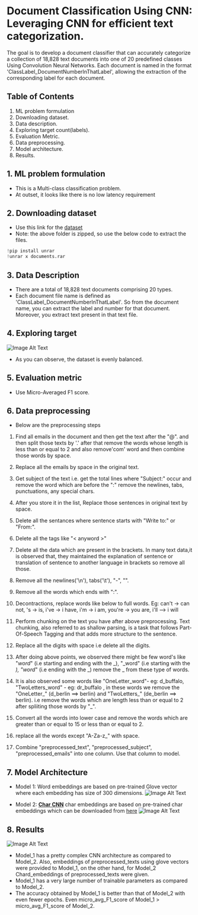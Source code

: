 # Document Classification Using CNN: Leveraging CNN for efficient text categorization.

The goal is to develop a document classifier that can accurately categorize a collection of 18,828 text documents into one of 20 predefined classes Using Convolution Neural Networks. Each document is named in the format 'ClassLabel_DocumentNumberInThatLabel', allowing the extraction of the corresponding label for each document.

## Table of Contents
1. ML problem formulation
2. Downloading dataset.
3. Data description.
4. Exploring target count(labels).
5. Evaluation Metric.
6. Data preprocessing.
7. Model architecture.
8. Results.

## 1. ML problem formulation
- This is a Multi-class classification problem.
- At outset, it looks like there is no low latency requirement

## 2. Downloading dataset
- Use this link for the [dataset](https://drive.google.com/open?id=1rxD15nyeIPIAZ-J2VYPrDRZI66-TBWvM)
- Note: the above folder is zipped, so use the below code to extract the files.
```python
!pip install unrar
!unrar x documents.rar
```
## 3. Data Description
- There are a total of 18,828 text documents comprising 20 types.
- Each document file name is defined as 'ClassLabel_DocumentNumberInThatLabel'. So from the document name, you can extract the label and number for that document. Moreover, you extract text present in that text file.

## 4. Exploring target
![Image Alt Text](labels_count.jpg)
- As you can observe, the dataset is evenly balanced.

## 5. Evaluation metric
- Use Micro-Averaged F1 score.

## 6. Data preprocessing
- Below are the preprocessing steps

1. Find all emails in the document and then get the text after the "@". and then split those texts by '.'
after that remove the words whose length is less than or equal to 2 and also remove'com' word and then combine those words by space.

2. Replace all the emails by space in the original text.

3. Get subject of the text i.e. get the total lines where "Subject:" occur and remove
the word which are before the ":" remove the newlines, tabs, punctuations, any special chars.

4. After you store it in the list, Replace those sentences in original text by space.

5. Delete all the sentances where sentence starts with "Write to:" or "From:".

6. Delete all the tags like "< anyword >"

7. Delete all the data which are present in the brackets.
In many text data,it is observed that, they maintained the explanation of sentence
or translation of sentence to another language in brackets so remove all those.

8. Remove all the newlines('\n'), tabs('\t'), "-", "\".

9. Remove all the words which ends with ":".

10. Decontractions, replace words like below to full words.
Eg: can't -> can not, 's -> is, i've -> i have, i'm -> i am, you're -> you are, i'll --> i will 



11. Perform chunking on the text you have after above preprocessing.
Text chunking, also referred to as shallow parsing, is a task that
follows Part-Of-Speech Tagging and that adds more structure to the sentence.

13. Replace all the digits with space i.e delete all the digits.

14. After doing above points, we observed there might be few word's like
  "_word_" (i.e starting and ending with the _), "_word" (i.e starting with the _),
  "word_" (i.e ending with the _) remove the _ from these type of words.

15.  It is also observed some words like  "OneLetter_word"- eg: d_buffalo,
"TwoLetters_word" - eg: dr_buffalo , in these words we remove the "OneLetter_" (d_berlin ==> berlin) and
"TwoLetters_" (de_berlin ==> berlin). i.e remove the words
which are length less than or equal to 2 after spliiting those words by "_".

16. Convert all the words into lower case
and remove the words which are greater than or equal to 15 or less than or equal to 2.

17. replace all the words except "A-Za-z_" with space.

18. Combine "preprocessed_text", "preprocessed_subject", "preprocessed_emails" into one column. Use that column to model.


## 7. Model Architecture
- Model 1: Word embeddings are based on pre-trained Glove vector where each embedding has size of 300 dimensions.
  ![Image Alt Text](model1.png)
  
- Model 2: **[Char CNN](http://arxiv.org/abs/1509.01626)** char embeddings are based on pre-trained char embeddings which can be downloaded from [here](https://github.com/minimaxir/char-embeddings/blob/master/glove.840B.300d-char.txt)
  ![Image Alt Text](model2.png)

## 8. Results
![Image Alt Text](model_results.jpg)
- Model_1 has a pretty complex CNN architecture as compared to Model_2. Also, embeddings of preprocessed_texts using glove vectors were provided to Model_1, on the other hand, for Model_2 Chard_embeddings of preprocessed_texts were given.
- Model_1 has a very large number of trainable parameters as compared to Model_2.
- The accuracy obtained by Model_1 is better than that of Model_2 with even fewer epochs. Even micro_avg_F1_score of Model_1 > micro_avg_F1_score of Model_2.


